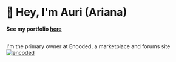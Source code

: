 
# 👋 Hey, I'm Auri (Ariana)
**See my portfolio [here](https://auri.lol)**
## 

I'm the primary owner at Encoded, a marketplace and forums site
[![encoded](https://cdn.encoded.sh/logo-light-small.png)](https://encoded.sh)

